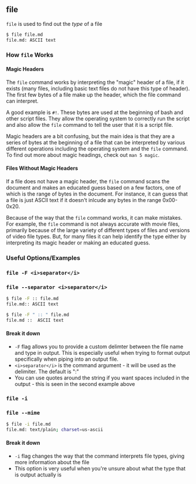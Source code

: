 ---
---

file
--

`file` is used to find out the _type_ of a file

~~~ bash
$ file file.md
file.md: ASCII text
~~~

<!--more-->

### How `file` Works

#### Magic Headers
The `file` command works by interpreting the "magic" header of a file, if it exists (many files, including basic text files do not have this type of header). The first few bytes of a file make up the header, which the file command can interpret. 

A good example is `#!`. These bytes are used at the beginning of bash and other script files. They allow the operating system to correctly run the script and also allow the `file` command to tell the user that it is a script file. 

Magic headers are a bit confusing, but the main idea is that they are a series of bytes at the beginning of a file that can be interpreted by various different operations including the operating system and the `file` command. To find out more about magic headings, check out `man 5 magic`. 

#### Files Without Magic Headers 
If a file does not have a magic header, the `file` command scans the document and makes an educated guess based on a few factors, one of which is the range of bytes in the document. For instance, it can guess that a file is just ASCII text if it doesn't inlcude any bytes in the range 0x00-0x20. 

Because of the way that the `file` command works, it can make mistakes. For example, the `file` command is not always accurate with movie files, primarily because of the large variety of different types of files and versions of video file types. But, for many files it can help identify the type either by interpreting its magic header or making an educated guess. 


### Useful Options/Examples

### `file -F <i>separator</i>`

### `file --separator <i>separator</i>`

~~~ bash
$ file -F :: file.md
file.md:: ASCII text
~~~

~~~ bash
$ file -F " :: " file.md
file.md ::  ASCII text
~~~

#### Break it down

* `-F` flag allows you to provide a custom delimter between the file name and type in output. This is especially useful when trying to format output specifically when piping into an output file. 
* `<i>separator</i>` is the command argument - it will be used as the delimiter. The default is ":"
* You can use quotes around the string if you want spaces included in the output - this is seen in the second example above

### `file -i`
### `file --mime`

~~~ bash
$ file -i file.md
file.md: text/plain; charset=us-ascii
~~~

#### Break it down

* `-i` flag changes the way that the command interprets file types, giving more information about the file
* This option is very useful when you're unsure about what the type that is output actually is
